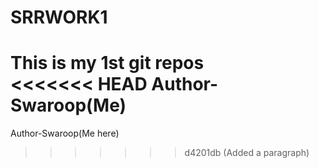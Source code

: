 # SRRWORK1
This is my 1st git repos
<br>
<<<<<<< HEAD
Author-Swaroop(Me)
=======
Author-Swaroop(Me here)
>>>>>>> d4201db (Added a paragraph)
